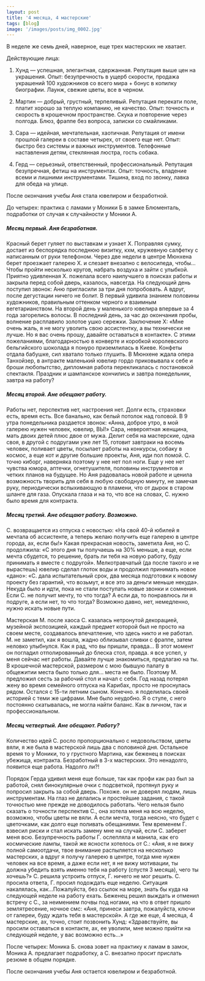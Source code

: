 ```yaml
---
layout: post
title: '4 месяца, 4 мастерские'
tags: [blog]
image: '/images/posts/img_0002.jpg'
---
```


В неделе же семь дней, наверное, еще трех мастерских не хватает.

Действующие лица:

1. Хунд — успешная, элегантная, сдержанная. Репутация выше цен на украшения. Опыт: безупречность в ущерб скорости, продажа украшений 100 художников со всего мира + бонус в копилку биографии. Лаунж, свежие цветы, все в черном.

2. Мартин — добрый, грустный, терпеливый. Репутация перекати поле, платит хорошо за теплую компанию, не качество. Опыт: точность и скорость в крошечном пространстве. Скука и повторение через полгода. Блюз, фраппе без вопроса, записки со смайликами.

3. Сара — идейная, мечтательная, хаотичная. Репутация от имени прошлой галереи в составе четырех, от своего еще нет. Опыт: быстро без системы и важных инструментов. Телефонные наставления детям, стеклянная люстра, гость собака.

4. Герд — серьезный, ответственный, профессиональный. Репутация безупречная, фетиш на инструментах. Опыт: точность, владение всеми и лишними инструментами. Тишина, вход по звонку, лавка для обеда на улице.

После окончания учебы Аня стала ювелиром и безработной.

До четырех: практика с ламами у Моники Б в замке Блюменталь, подработки от случая к случайности у Моники А.

##### Месяц первый. Аня безработная.

Красный берет гуляет по выставкам и узнает Х. Поправляя сумку, достает из беспорядка последнюю визитку, кхм, кружевную салфетку с написанным от руки телефоном. Через две недели в центре Мюнхена берет проезжает галерею Х. и слезает внезапно с велосипеда, чтобы… Чтобы пройти несколько кругов, набрать воздуха и зайти с улыбкой. Приятно удивленная Х. пожелала всего наилучшего в поисках работы и закрыла перед собой дверь, казалось, навсегда. На следующий день поступил звонок: Аню пригласили за три дня попробовать. А вдруг, после дегустации ничего не болит. В первый удивила знанием половины художников, правильным оттенком черного и взаимным вегетарианством. На второй день у маленького ювелира впервые за 4 года загорелись волосы. В последний день, за час до окончания пробы, волнение расплавило золотое ушко сережки. Заключение Х: «Мне очень жаль, я не могу уволить свою ассистентку, а вы технически не лучше. Но я вас очень прошу, давайте оставаться в контакте». С этими пожеланиями, благодарностью в конверте и коробкой королевского бельгийского шоколада я понуро приземлилась в Киеве. Конфеты отдала бабушке, сил хватало только глушить. В Мюнхене ждала опера Танхойзер, в антракте маленький ювелир гордо приковывала к себе и броши любопытство, дипломная работа перекликалась с постановкой спектакля. Праздник и шампанское кончились и завтра понедельник, завтра на работу?

##### Месяц второй. Ане обещают работу.

Работы нет, перспектив нет, настроения нет. Долги есть, страховки есть, время есть. Все банально, как белый потолок над головой. В 9 утра понедельника раздается звонок: «Анна, доброе утро, в мой галерею нужен человек, ювелир, ВЫ!» Сара, невероятная женщина, мать двоих детей плюс двое от мужа. Делит себя на мастерские, одна своя, в другой с подругами уже лет 15, готовит завтраки на восемь человек, поливает цветы, посылает работы на конкурсы, собаку в космос, а еще кот и другие большие проекты, Аня, иди пол помой. С. точно киборг, наверняка поэтому у нее нет пол ноги. Eще у нее нет чувства юмора, аптечки, огнетушителя, половины инструментов и четких планов на будущее. Но Аня радовалась новой работе и ценила возможность творить для себя в любую свободную минуту, не замечая руку, периодически вспыхивающую в пламени, что от дырок в старом шланге для газа. Опускала глаза и на то, что все на словах, С. нужно было время для контракта.

##### Месяц третий. Ане обещают работу. Возможно.

С. возвращается из отпуска с новостью: «На свой 40-й юбилей я мечтала об ассистенте, а теперь желаю получить еще галерею в центре города, ах, если бы!» Какая прекрасная новость, заметила Аня, но С. продолжила: «С этого дня ты получаешь на 30% меньше, а еще, если мечта сбудется, то решение, брать ли тебя на новую работу, буду принимать я вместе с подругой». Мелкотравчатый (да после такого и не вырастешь) ювелир сделал глоток воды и продолжил принимать новое «дано»: «С. дала испытательный срок, два месяца подготовки к новому проекту без гарантий, что возьмут, и все это за деньги меньше некуда». Некуда было и идти, пока не стали поступать новые звонки и сомнения. Если С. не получит мечту, то что тогда? А если да, то понравлюсь ли я подруге, а если нет, то что тогда? Возможно давно, нет, немедленно, нужно искать новые пути.

Мастерская М. после хаоса С. казалась нетронутой декорацией, музейной экспозицией, каждый предмет которой был не просто на своем месте, создавалось впечатление, что здесь никто и не работал. М. не заметил, как я вошла, жадно облизывал сливки с фраппе, затем неловко улыбнулся. Как я рад, что вы пришли, правда… В этот момент он погладил отполированный до блеска стол, правда. я все успел, у меня сейчас нет работы. Давайте лучше знакомиться, предлагаю на ты. В крошечной мастерской, размером с мою бывшую палату в общежитии места было только для… места не было. Поэтому M. предложил сесть за рабочий стол и начал с себя. Год назад потерял жену во время семейного отпуска на Карибах, просто не проснулась рядом. Остался с 15-ти летним сыном. Конечно. я поделилась своей историей с теми же цифрами. Мне было неудобно. Я о стуле, с него постоянно скатывалась, не могла найти баланс. Как в личном, так и профессиональном.

##### Месяц четвертый. Ане обещают. Работу?

Количество идей С. росло пропорционально с недовольством, цветы вяли, я же была в мастерской лишь два с половиной дня. Остальное время то у Моники, то у грустного Мартина, как беженец в поисках убежища, контракта. Безработный в 3-х мастерских. Это ненадолго, появится еще работа. Надолго ли?!

Порядок Герда удивил меня еще больше, так как профи как раз был за работой, снял бинокулярные очки с подсветкой, протянул руку и попросил закрыть за собой дверь. Похоже. он не доверял людям, лишь инструментам. На глаз не делались и простейшие задания, с такой точностью мне прежде не доводилось работать. Чего нельзя было сказать о точности перспектив С., она хотела меня на всю неделю, возможно, чтобы цветы не вяли. А если мечта, тогда неясно, что будет с цветочками, как долго еще поливать обещаниями. Тем временем Г. взвесил риски и стал искать замену мне на случай, если С. заберет меня всю. Безупречность работы Г. ослепляла и манила, как его космические лампы, такой же ясности хотелось от С.: «Аня, я не вижу полной самоотдачи, твое внимание распыляется на несколько мастерских, а вдруг я получу галерею в центре, тогда мне нужен человек на все время, а даже если нет, я не вижу мотивации, ты должна убедить взять именно тебя на работу (спустя 3 месяца), чего ты хочешь?» С. решила устроить отпуск, Г. ничего не мог решить. С. просила ответа, Г. просил подождать еще неделю. Ситуация накалялась, как…Пожалуйста, без ссылок на море, знать бы куда на следующей неделе на работу ехать. Беженец решил выждать и отменил встречу с С., за неимением почвы под ногами, на что в ответ пришло землятресение, ночное смс: «Аня, принеси завтра, пожалуйста, ключи от галереи, буду ждать тебя в мастерской». А где же еще, 4 месяца, 4 мастерские, ах, точно, стоит позвонить Хунд: «Здравствуйте, вы просили оставаться в контакте, ах, ее уволили, мне можно прийти на следующей неделе, у вас возможно есть…»

После четырех: Моника Б. снова зовет на практику к ламам в замок, Моника А. предлагает подработку, а С. внезапно просит прислать резюме в общем порядке.

После окончания учебы Аня остается ювелиром и безработной.
